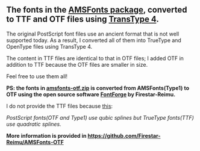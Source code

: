 The fonts in the [AMSFonts package](https://ctan.org/pkg/amsfonts),
converted to TTF and OTF files using [TransType 4](https://www.fontlab.com/font-converter/transtype/).
-----------------------

The original PostScript font files use an ancient format that is not well supported today.
As a result, I converted all of them into TrueType and OpenType files using TransType 4.

The content in TTF files are identical to that in OTF files; I added OTF in addition to TTF because the OTF files are smaller in size.

Feel free to use them all!

**PS: the fonts in [amsfonts-otf.zip](https://github.com/Happypig375/AMSFonts-Ttf-Otf/blob/master/amsfonts-otf.zip) is converted from AMSFonts(Type1) to OTF using the open source software [FontForge](https://fontforge.org/) by Firestar-Reimu.**

I do not provide the TTF files because [this](https://fontforge.org/docs/techref/bezier.html?highlight=spline):

_PostScript fonts(OTF and Type1) use qubic splines but TrueType fonts(TTF) use quadratic splines._

**More information is provided in https://github.com/Firestar-Reimu/AMSFonts-OTF**
